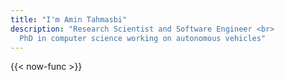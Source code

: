 ```yaml
---
title: "I'm Amin Tahmasbi"
description: "Research Scientist and Software Engineer <br>
  PhD in computer science working on autonomous vehicles"
---
```

{{< now-func >}}

